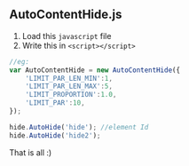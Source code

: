 ## AutoContentHide.js

1. Load this `javascript` file
2. Write this in `<script></script>`

```javascript
//eg:
var AutoContentHide = new AutoContentHide({
    'LIMIT_PAR_LEN_MIN':1,
    'LIMIT_PAR_LEN_MAX':5,
    'LIMIT_PROPORTION':1.0,
    'LIMIT_PAR':10,
});

hide.AutoHide('hide'); //element Id
hide.AutoHide('hide2');
```

That is all
:)
